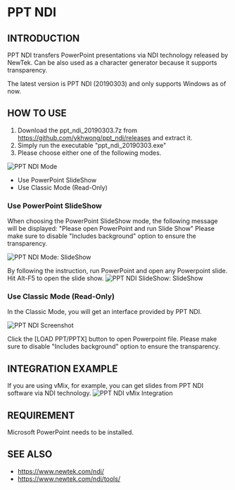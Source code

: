# PPT NDI

## INTRODUCTION
PPT NDI transfers PowerPoint presentations via NDI technology released by NewTek. Can be also used as a character generator because it supports transparency.

The latest version is PPT NDI (20190303) and only supports Windows as of now.

## HOW TO USE
1. Download the ppt_ndi_20190303.7z from https://github.com/ykhwong/ppt_ndi/releases and extract it.
2. Simply run the executable "ppt_ndi_20190303.exe"
3. Please choose either one of the following modes.

![PPT NDI Mode](https://raw.githubusercontent.com/ykhwong/ppt_ndi/master/resources/ppt_ndi_mode.png)

* Use PowerPoint SlideShow
* Use Classic Mode (Read-Only)

### Use PowerPoint SlideShow
When choosing the PowerPoint SlideShow mode, the following message will be displayed: "Please open PowerPoint and run Slide Show"
Please make sure to disable "Includes background" option to ensure the transparency.

![PPT NDI Mode: SlideShow](https://raw.githubusercontent.com/ykhwong/ppt_ndi/master/resources/ppt_ndi_slideshow_integration.png)

By following the instruction, run PowerPoint and open any Powerpoint slide. Hit Alt-F5 to open the slide show.
![PPT NDI SlideShow: SlideShow](https://raw.githubusercontent.com/ykhwong/ppt_ndi/master/resources/ppt_ndi_slideshow_integration2.png)

### Use Classic Mode (Read-Only)
In the Classic Mode, you will get an interface provided by PPT NDI.

![PPT NDI Screenshot](https://raw.githubusercontent.com/ykhwong/ppt_ndi/master/resources/ppt_ndi_sshot.png)

Click the [LOAD PPT/PPTX] button to open Powerpoint file.
Please make sure to disable "Includes background" option to ensure the transparency.

## INTEGRATION EXAMPLE
If you are using vMix, for example, you can get slides from PPT NDI software via NDI technology.
![PPT NDI vMix Integration](https://raw.githubusercontent.com/ykhwong/ppt_ndi/master/resources/ppt_ndi_vmix_example.png)

## REQUIREMENT
Microsoft PowerPoint needs to be installed.

## SEE ALSO
* https://www.newtek.com/ndi/
* https://www.newtek.com/ndi/tools/
